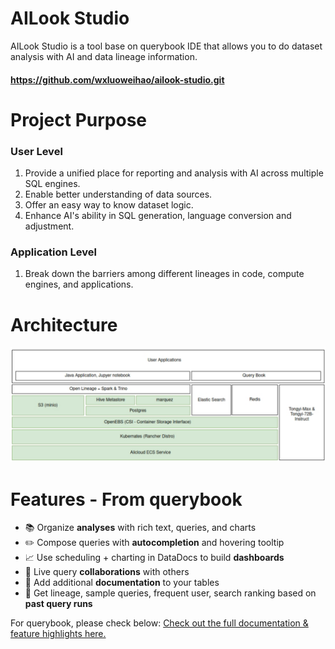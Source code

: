 # AILook Studio

AILook Studio is a tool base on querybook IDE that allows you to do dataset analysis with AI and data lineage information.
#### https://github.com/wxluoweihao/ailook-studio.git


# Project Purpose
### User Level
1. Provide a unified place for reporting and analysis with AI across multiple SQL engines.
2. Enable better understanding of data sources.
3. Offer an easy way to know dataset logic.
4. Enhance AI's ability in SQL generation, language conversion and adjustment.

### Application Level
1. Break down the barriers among different lineages in code, compute engines, and applications.


# Architecture
![img.png](img.png)

# Features - From querybook

-   📚 Organize **analyses** with rich text, queries, and charts
-   ✏️ Compose queries with **autocompletion** and hovering tooltip
-   📈 Use scheduling + charting in DataDocs to build **dashboards**
-   🙌 Live query **collaborations** with others
-   📝 Add additional **documentation** to your tables
-   🧮 Get lineage, sample queries, frequent user, search ranking based on **past query runs**

For querybook, please check below:
[Check out the full documentation & feature highlights here.](https://querybook.org)

